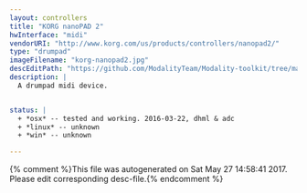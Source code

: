 ```yaml
---
layout: controllers
title: "KORG nanoPAD 2"
hwInterface: "midi"
vendorURI: "http://www.korg.com/us/products/controllers/nanopad2/"
type: "drumpad"
imageFilename: "korg-nanopad2.jpg"
descEditPath: "https://github.com/ModalityTeam/Modality-toolkit/tree/master/Modality/MKtlDescriptions//korg-nanopad2.desc.scd"
description: |
  A drumpad midi device.


status: |
  + *osx* -- tested and working. 2016-03-22, dhml & adc
  + *linux* -- unknown
  + *win* -- unknown

---
```

{% comment %}This file was autogenerated on Sat May 27 14:58:41 2017. Please edit corresponding desc-file.{% endcomment %}